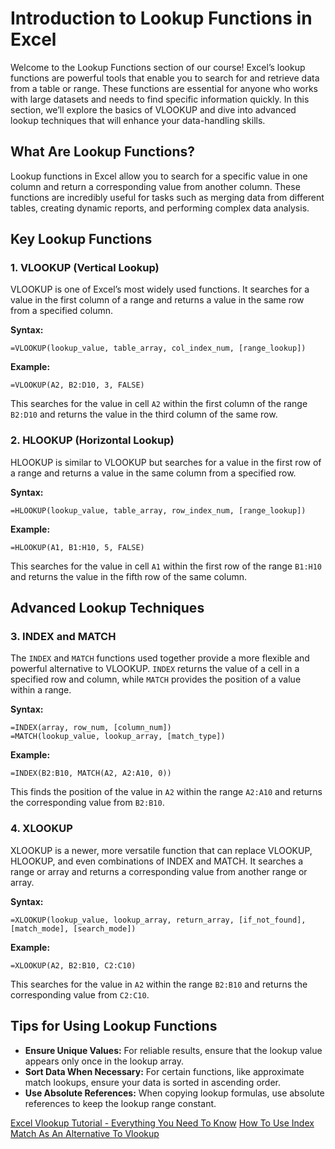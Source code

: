 # Introduction to Lookup Functions in Excel

Welcome to the Lookup Functions section of our course! Excel’s lookup functions are powerful tools that enable you to search for and retrieve data from a table or range. These functions are essential for anyone who works with large datasets and needs to find specific information quickly. In this section, we’ll explore the basics of VLOOKUP and dive into advanced lookup techniques that will enhance your data-handling skills.

## What Are Lookup Functions?

Lookup functions in Excel allow you to search for a specific value in one column and return a corresponding value from another column. These functions are incredibly useful for tasks such as merging data from different tables, creating dynamic reports, and performing complex data analysis.

## Key Lookup Functions

### 1. VLOOKUP (Vertical Lookup)

VLOOKUP is one of Excel’s most widely used functions. It searches for a value in the first column of a range and returns a value in the same row from a specified column.

**Syntax:**
```excel
=VLOOKUP(lookup_value, table_array, col_index_num, [range_lookup])
```
**Example:**
```excel
=VLOOKUP(A2, B2:D10, 3, FALSE)
```
This searches for the value in cell `A2` within the first column of the range `B2:D10` and returns the value in the third column of the same row.

### 2. HLOOKUP (Horizontal Lookup)

HLOOKUP is similar to VLOOKUP but searches for a value in the first row of a range and returns a value in the same column from a specified row.

**Syntax:**
```excel
=HLOOKUP(lookup_value, table_array, row_index_num, [range_lookup])
```
**Example:**
```excel
=HLOOKUP(A1, B1:H10, 5, FALSE)
```
This searches for the value in cell `A1` within the first row of the range `B1:H10` and returns the value in the fifth row of the same column.

## Advanced Lookup Techniques

### 3. INDEX and MATCH

The `INDEX` and `MATCH` functions used together provide a more flexible and powerful alternative to VLOOKUP. `INDEX` returns the value of a cell in a specified row and column, while `MATCH` provides the position of a value within a range.

**Syntax:**
```excel
=INDEX(array, row_num, [column_num])
=MATCH(lookup_value, lookup_array, [match_type])
```
**Example:**
```excel
=INDEX(B2:B10, MATCH(A2, A2:A10, 0))
```
This finds the position of the value in `A2` within the range `A2:A10` and returns the corresponding value from `B2:B10`.

### 4. XLOOKUP

XLOOKUP is a newer, more versatile function that can replace VLOOKUP, HLOOKUP, and even combinations of INDEX and MATCH. It searches a range or array and returns a corresponding value from another range or array.

**Syntax:**
```excel
=XLOOKUP(lookup_value, lookup_array, return_array, [if_not_found], [match_mode], [search_mode])
```
**Example:**
```excel
=XLOOKUP(A2, B2:B10, C2:C10)
```
This searches for the value in `A2` within the range `B2:B10` and returns the corresponding value from `C2:C10`.

## Tips for Using Lookup Functions

- **Ensure Unique Values:** For reliable results, ensure that the lookup value appears only once in the lookup array.
- **Sort Data When Necessary:** For certain functions, like approximate match lookups, ensure your data is sorted in ascending order.
- **Use Absolute References:** When copying lookup formulas, use absolute references to keep the lookup range constant.


[Excel Vlookup Tutorial - Everything You Need To Know](https://youtu.be/d3BYVQ6xIE4)
[How To Use Index Match As An Alternative To Vlookup](https://youtu.be/yH_ArqoB0no)